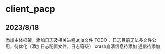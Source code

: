 # client_pacp


## 2023/8/18
添加主体框架，添加日志及相关进程utils文件
TODO：  日志目前无法多文件公用，待优化（添加日志配置文件，日志等级）
        crash崩溃信息待添加
        通信待添加
